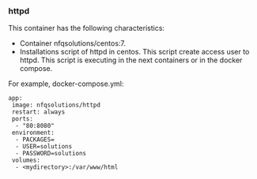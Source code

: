 ### httpd

This container has the following characteristics:
- Container nfqsolutions/centos:7.
- Installations script of httpd in centos. This script create access user to httpd. This script is executing in the next containers or in the docker compose.

For example, docker-compose.yml:
```
app:
 image: nfqsolutions/httpd
 restart: always
 ports:
  - "80:8080"
 environment:
  - PACKAGES=
  - USER=solutions
  - PASSWORD=solutions
 volumes:
  - <mydirectory>:/var/www/html
 
```